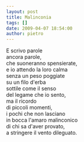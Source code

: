 ```yaml
---
layout: post
title: Malinconia
tags: []
date: 2009-04-07 18:54:00
author: pietro
---
```

E scrivo parole<br/>ancora parole,<br/>che suoneranno spensierate,<br/>e io attendo la loro calma<br/>senza un peso poggiate<br/>su un filo d'erba<br/>sottile come il senso<br/>del legame che io sento,<br/>ma il ricordo<br/>di piccoli momenti,<br/>i pochi che non lasciano<br/>in bocca l'amaro malinconico<br/>di chi sa d'aver provato,<br/>a stringere il vento dileguato.
